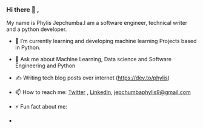 

### Hi there 👋 , 
My name is Phylis Jepchumba.I am a software engineer, technical writer and a python developer.






- 🌱 I’m currently learning and developing machine learning Projects based in Python.
- 💬 Ask me about Machine Learning, Data science and Software Engineering and Python
- ✍️ Writing tech blog posts over internet (https://dev.to/phylis)
- 📫 How to reach me: [Twitter](https://twitter.com/PhylisJepchumba) , [Linkedin](https://www.linkedin.com/in/phylis-korir-986506213/), jepchumbaphylis9@gmail.com
 


- ⚡ Fun fact about me:

* 
      

